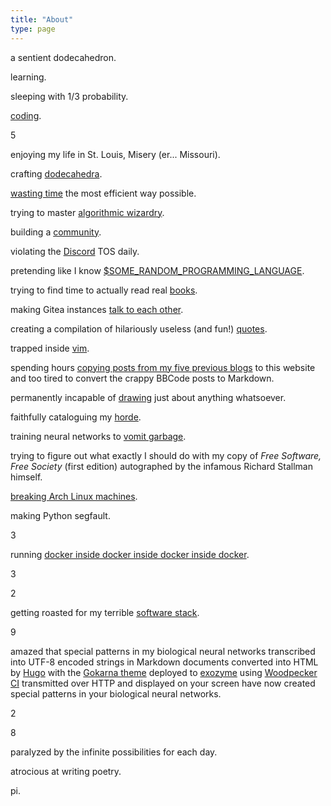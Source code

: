 ```yaml
---
title: "About"
type: page
---
```



a sentient dodecahedron.

learning.

sleeping with 1/3 probability.

[coding](/projects).

5

enjoying my life in St. Louis, Misery (er... Missouri).

crafting [dodecahedra](/projects/dodecahedra).

[wasting time](games) the most efficient way possible.

trying to master [algorithmic wizardry](/projects/competitive-programming).

building a [community](https://exozy.me).

violating the [Discord](/posts/dont-use-discord/) TOS daily. 

pretending like I know [$SOME_RANDOM_PROGRAMMING_LANGUAGE](languages).

trying to find time to actually read real [books](books).

making Gitea instances [talk to each other](https://nlnet.nl/project/Gitea/).

creating a compilation of hilariously useless (and fun!) [quotes](quotes).

trapped inside [vim](https://www.reddit.com/r/archlinux/comments/hssui9/comment/fych9dq/).

spending hours [copying posts from my five previous blogs](https://git.exozy.me/Ta180m/website/issues/1) to this website and too tired to convert the crappy BBCode posts to Markdown.

permanently incapable of [drawing](https://codeberg.org/LadueCS/pages/src/branch/main/img/mascot) just about anything whatsoever.

faithfully cataloguing my [horde](hardware).

training neural networks to [vomit garbage](https://social.exozy.me/@ebooks/).

trying to figure out what exactly I should do with my copy of *Free Software, Free Society* (first edition) autographed by the infamous Richard Stallman himself.

[breaking Arch Linux machines](/posts/installing-every-arch-package/).

making Python segfault.

3

running [docker inside docker inside docker inside docker](https://git.exozy.me/Ta180m/Arch-All-the-Way-Down).

3

2

getting roasted for my terrible [software stack](software).

9

amazed that special patterns in my biological neural networks transcribed into UTF-8 encoded strings in Markdown documents converted into HTML by [Hugo](https://gohugo.io) with the [Gokarna theme](https://github.com/526avijitgupta/gokarna) deployed to [exozyme](https://exozy.me) using [Woodpecker CI](https://woodpecker-ci.org) transmitted over HTTP and displayed on your screen have now created special patterns in your biological neural networks.

2

8

paralyzed by the infinite possibilities for each day.

atrocious at writing poetry.

pi.

